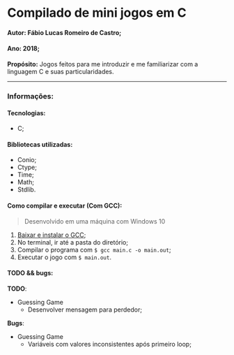 # Compilado de mini jogos em C
#### Autor: Fábio Lucas Romeiro de Castro;
#### Ano: 2018;
**Propósito:** Jogos feitos para me introduzir e me familiarizar com a linguagem C e suas particularidades.

---
### Informações:
#### Tecnologias:
- C;

#### Bibliotecas utilizadas:
- Conio;
- Ctype;
- Time;
- Math;
- Stdlib.

#### Como compilar e executar (Com GCC):
> Desenvolvido em uma máquina com Windows 10

1. [Baixar e instalar o GCC](https://sourceforge.net/projects/tdm-gcc/);
2. No terminal, ir até a pasta do diretório;
3. Compilar o programa com `$ gcc main.c -o main.out`;
4. Executar o jogo com `$ main.out`.

#### TODO && bugs:
**TODO**:
- Guessing Game
	- Desenvolver mensagem para perdedor;

**Bugs**:
- Guessing Game
	- Variáveis com valores inconsistentes após primeiro loop;
